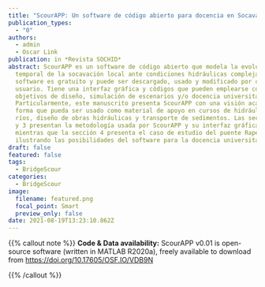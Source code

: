 ```yaml
---
title: "ScourAPP: Un software de código abierto para docencia en Socavación Local"
publication_types:
  - "0"
authors:
  - admin
  - Oscar Link
publication: in *Revista SOCHID*
abstract: ScourAPP es un software de código abierto que modela la evolución
  temporal de la socavación local ante condiciones hidráulicas complejas. El
  software es gratuito y puede ser descargado, usado y modificado por cualquier
  usuario. Tiene una interfaz gráfica y códigos que pueden emplearse con
  objetivos de diseño, simulación de escenarios y/o docencia universitaria.
  Particularmente, este manuscrito presenta ScourAPP con una visión académica de
  forma que pueda ser usado como material de apoyo en cursos de hidráulica de
  ríos, diseño de obras hidráulicas y transporte de sedimentos. Las secciones 2
  y 3 presentan la metodología usada por ScourAPP y su interfaz gráfica,
  mientras que la sección 4 presenta el caso de estudio del puente Rapel,
  ilustrando las posibilidades del software para la docencia universitaria.
draft: false
featured: false
tags:
  - BridgeScour
categories:
  - BridgeScour
image:
  filename: featured.png
  focal_point: Smart
  preview_only: false
date: 2021-08-19T13:23:10.862Z
---
```

{{% callout note %}}
**Code & Data availability:** ScourAPP v0.01 is open-source software (written in MATLAB R2020a), freely available to download from <https://doi.org/10.17605/OSF.IO/VDB9N>

{{% /callout %}}
